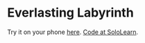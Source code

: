# Everlasting Labyrinth
Try it on your phone [here](https://silent-tempest.github.io/Everlasting-Labyrinth/). [Code at SoloLearn](https://code.sololearn.com/WVKMLI5S1wCO/?ref=app).
